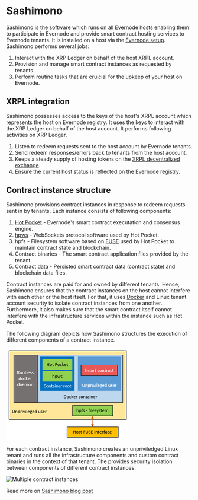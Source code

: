 # Sashimono
Sashimono is the software which runs on all Evernode hosts enabling them to participate in Evernode and provide smart contract hosting services to Evernode tenants. It is installed on a host via the [Evernode setup](setup.md). Sashimono performs several jobs:
1. Interact with the XRP Ledger on behalf of the host XRPL account.
2. Provision and manage smart contract instances as requested by tenants.
3. Perform routine tasks that are cruicial for the upkeep of your host on Evernode.

## XRPL integration
Sashimono possesses access to the keys of the host's XRPL account which represents the host on Evernode registry. It uses the keys to interact with the XRP Ledger on behalf of the host account. It performs following activities on XRP Ledger.
1. Listen to redeem requests sent to the host account by Evernode tenants.
2. Send redeem responses/errors back to tenants from the host account.
3. Keeps a steady supply of hosting tokens on the [XRPL decentralized exchange](https://xrpl.org/decentralized-exchange.html).
4. Ensure the current host status is reflected on the Evernode registry.

## Contract instance structure
Sashimono provisions contract instances in response to redeem requests sent in by tenants. Each instance consists of following components:

1. [Hot Pocket](../hot-pocket/index.md) - Evernode's smart contract executation and consensus engine.
2. [hpws](https://github.com/RichardAH/hpws) - WebSockets protocol software used by Hot Pocket.
3. hpfs - Filesystem software based on [FUSE](https://www.kernel.org/doc/html/latest/filesystems/fuse.html) used by Hot Pocket to maintain contract state and blockchain.
4. Contract binaries - The smart contract application files provided by the tenant.
5. Contract data - Persisted smart contract data (contract state) and blockchain data files.

Contract instances are paid for and owned by different tenants. Hence, Sashimono ensures that the contract instances on the host cannot interfere with each other or the host itself. For that, it uses [Docker](https://www.docker.com) and Linux tenant account security to isolate contract instances from one another. Furthermore, it also makes sure that the smart contract itself cannot interfere with the infrastructure services within the instance such as Hot Pocket.

The following diagram depicts how Sashimono structures the execution of different components of a contract instance.

![Contract instance structure](../img/contract-instance-structure.png)

For each contract instance, Sashimono creates an unpriviledged Linux tenant and runs all the infrastructure components and custom contract binaries in the context of that tenant. The provides security isolation between components of different contract instances.

![Multiple contract instances](../img/multi-instance-tenants.png)

Read more on [Sashimono blog post](http://blog.geveo.com/Sashimono-Designing-a-multi-tenant-dApp-hosting-platform)